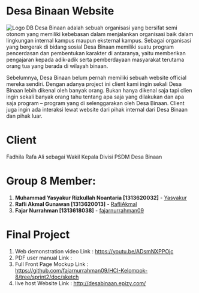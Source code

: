 # Desa Binaan Website
![Logo DB](https://user-images.githubusercontent.com/72057289/147407102-1569556f-ed97-4241-9c30-c30b7775ba37.png)
Desa Binaan adalah sebuah organisasi yang bersifat semi otonom yang memiliki kebebasan dalam menjalankan organisasi baik dalam lingkungan internal kampus maupun eksternal kampus. Sebagai organisasi yang bergerak di bidang sosial Desa Binaan memiliki suatu program pencerdasan dan pembentukan karakter di antaranya, yaitu memberikan pengajaran kepada adik-adik serta pemberdayaan masyarakat terutama orang tua yang berada di wilayah binaan.

Sebelumnya, Desa Binaan belum pernah memiliki sebuah website official mereka sendiri. Dengan adanya project ini client kami ingin sekali Desa Binaan lebih dikenal oleh banyak orang. Bukan hanya dikenal saja tapi clien ingin sekali banyak orang tahu tentang apa saja yang dilakukan dan apa saja program – program yang di selenggarakan oleh Desa Binaan. Client juga ingin ada interaksi lewat website dari pihak internal dari Desa Binaan dan pihak luar.

# Client
Fadhila Rafa Ali sebagai Wakil Kepala Divisi PSDM Desa Binaan

# Group 8 Member:
1. **Muhammad Yasyakur Rizkullah Noantaria [1313620032]** - [Yasyakur](https://github.com/Yasyakur)
2. **Rafli Akmal Gunawan [1313620013]** - [RafliAkmal](https://github.com/RafliAkmal)
3. **Fajar Nurrahman [1313618038]** - [fajarnurrahman09](https://github.com/fajarnurrahman09)

# Final Project
1. Web demonstration video
Link : https://youtu.be/ADsmNXPPOjc
2. PDF user manual
Link :  
3. Full Front Page Mockup
Link : https://github.com/fajarnurrahman09/HCI-Kelompok-8/tree/sprint2/doc/sketch
4. live host Website
Link : http://desabinaan.epizy.com/




